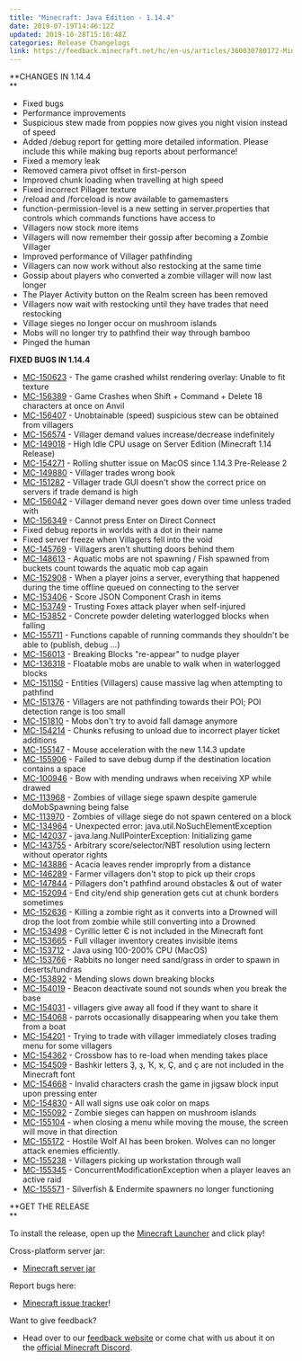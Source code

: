 ```yaml
---
title: "Minecraft: Java Edition - 1.14.4"
date: 2019-07-19T14:46:12Z
updated: 2019-10-28T15:18:48Z
categories: Release Changelogs
link: https://feedback.minecraft.net/hc/en-us/articles/360030780172-Minecraft-Java-Edition-1-14-4
---
```


**CHANGES IN 1.14.4\
**

-   Fixed bugs
-   Performance improvements
-   Suspicious stew made from poppies now gives you night vision instead of speed
-   Added /debug report for getting more detailed information. Please include this while making bug reports about performance!
-   Fixed a memory leak
-   Removed camera pivot offset in first-person
-   Improved chunk loading when travelling at high speed
-   Fixed incorrect Pillager texture
-   /reload and /forceload is now available to gamemasters
-   function-permission-level is a new setting in server.properties that controls which commands functions have access to
-   Villagers now stock more items
-   Villagers will now remember their gossip after becoming a Zombie Villager 
-   Improved performance of Villager pathfinding
-   Villagers can now work without also restocking at the same time
-   Gossip about players who converted a zombie villager will now last longer
-   The Player Activity button on the Realm screen has been removed
-   Villagers now wait with restocking until they have trades that need restocking
-   Village sieges no longer occur on mushroom islands
-   Mobs will no longer try to pathfind their way through bamboo
-   Pinged the human

**FIXED BUGS IN 1.14.4**

-   [MC-150623](https://bugs.mojang.com/browse/MC-150623) - The game crashed whilst rendering overlay: Unable to fit texture
-   [MC-156389](https://bugs.mojang.com/browse/MC-156389) - Game Crashes when Shift + Command + Delete 18 characters at once on Anvil
-   [MC-156407](https://bugs.mojang.com/browse/MC-156407) - Unobtainable (speed) suspicious stew can be obtained from villagers
-   [MC-156574](https://bugs.mojang.com/browse/MC-156574) - Villager demand values increase/decrease indefinitely
-   [MC-149018](https://bugs.mojang.com/browse/MC-149018) - High Idle CPU usage on Server Edition (Minecraft 1.14 Release)
-   [MC-154271](https://bugs.mojang.com/browse/MC-154271) - Rolling shutter issue on MacOS since 1.14.3 Pre-Release 2
-   [MC-149880](https://bugs.mojang.com/browse/MC-149880) - Villager trades wrong book
-   [MC-151282](https://bugs.mojang.com/browse/MC-151282) - Villager trade GUI doesn't show the correct price on servers if trade demand is high
-   [MC-156042](https://bugs.mojang.com/browse/MC-156042) - Villager demand never goes down over time unless traded with
-   [MC-156349](https://bugs.mojang.com/browse/MC-156349) - Cannot press Enter on Direct Connect
-   Fixed debug reports in worlds with a dot in their name
-   Fixed server freeze when Villagers fell into the void
-   [MC-145769](https://bugs.mojang.com/browse/MC-145769) - Villagers aren't shutting doors behind them
-   [MC-148613](https://bugs.mojang.com/browse/MC-148613) - Aquatic mobs are not spawning / Fish spawned from buckets count towards the aquatic mob cap again
-   [MC-152908](https://bugs.mojang.com/browse/MC-152908) - When a player joins a server, everything that happened during the time offline queued on connecting to the server
-   [MC-153406](https://bugs.mojang.com/browse/MC-153406) - Score JSON Component Crash in items
-   [MC-153749](https://bugs.mojang.com/browse/MC-153749) - Trusting Foxes attack player when self-injured
-   [MC-153852](https://bugs.mojang.com/browse/MC-153852) - Concrete powder deleting waterlogged blocks when falling
-   [MC-155711](https://bugs.mojang.com/browse/MC-155711) - Functions capable of running commands they shouldn't be able to (publish, debug ...)
-   [MC-156013](https://bugs.mojang.com/browse/MC-156013) - Breaking Blocks "re-appear" to nudge player
-   [MC-136318](https://bugs.mojang.com/browse/MC-136318) - Floatable mobs are unable to walk when in waterlogged blocks
-   [MC-151150](https://bugs.mojang.com/browse/MC-151150) - Entities (Villagers) cause massive lag when attempting to pathfind
-   [MC-151376](https://bugs.mojang.com/browse/MC-151376) - Villagers are not pathfinding towards their POI; POI detection range is too small
-   [MC-151810](https://bugs.mojang.com/browse/MC-151810) - Mobs don't try to avoid fall damage anymore
-   [MC-154214](https://bugs.mojang.com/browse/MC-154214) - Chunks refusing to unload due to incorrect player ticket additions
-   [MC-155147](https://bugs.mojang.com/browse/MC-155147) - Mouse acceleration with the new 1.14.3 update
-   [MC-155906](https://bugs.mojang.com/browse/MC-155906) - Failed to save debug dump if the destination location contains a space
-   [MC-100946](https://bugs.mojang.com/browse/MC-100946) - Bow with mending undraws when receiving XP while drawed
-   [MC-113968](https://bugs.mojang.com/browse/MC-113968) - Zombies of village siege spawn despite gamerule doMobSpawning being false
-   [MC-113970](https://bugs.mojang.com/browse/MC-113970) - Zombies of village siege do not spawn centered on a block
-   [MC-134964](https://bugs.mojang.com/browse/MC-134964) - Unexpected error: java.util.NoSuchElementException
-   [MC-142037](https://bugs.mojang.com/browse/MC-142037) - java.lang.NullPointerException: Initializing game
-   [MC-143755](https://bugs.mojang.com/browse/MC-143755) - Arbitrary score/selector/NBT resolution using lectern without operator rights
-   [MC-143886](https://bugs.mojang.com/browse/MC-143886) - Acacia leaves render improprly from a distance
-   [MC-146289](https://bugs.mojang.com/browse/MC-146289) - Farmer villagers don't stop to pick up their crops
-   [MC-147844](https://bugs.mojang.com/browse/MC-147844) - Pillagers don't pathfind around obstacles & out of water
-   [MC-152094](https://bugs.mojang.com/browse/MC-152094) - End city/end ship generation gets cut at chunk borders sometimes
-   [MC-152636](https://bugs.mojang.com/browse/MC-152636) - Killing a zombie right as it converts into a Drowned will drop the loot from zombie while still converting into a Drowned
-   [MC-153498](https://bugs.mojang.com/browse/MC-153498) - Cyrillic letter Є is not included in the Minecraft font
-   [MC-153665](https://bugs.mojang.com/browse/MC-153665) - Full villager inventory creates invisible items
-   [MC-153712](https://bugs.mojang.com/browse/MC-153712) - Java using 100-200% CPU (MacOS)
-   [MC-153766](https://bugs.mojang.com/browse/MC-153766) - Rabbits no longer need sand/grass in order to spawn in deserts/tundras
-   [MC-153892](https://bugs.mojang.com/browse/MC-153892) - Mending slows down breaking blocks
-   [MC-154019](https://bugs.mojang.com/browse/MC-154019) - Beacon deactivate sound not sounds when you break the base
-   [MC-154031](https://bugs.mojang.com/browse/MC-154031) - villagers give away all food if they want to share it
-   [MC-154068](https://bugs.mojang.com/browse/MC-154068) - parrots occasionally disappearing when you take them from a boat
-   [MC-154201](https://bugs.mojang.com/browse/MC-154201) - Trying to trade with villager immediately closes trading menu for some villagers
-   [MC-154362](https://bugs.mojang.com/browse/MC-154362) - Crossbow has to re-load when mending takes place
-   [MC-154509](https://bugs.mojang.com/browse/MC-154509) - Bashkir letters Ҙ, ҙ, Ҡ, ҡ, Ҫ, and ҫ are not included in the Minecraft font
-   [MC-154668](https://bugs.mojang.com/browse/MC-154668) - Invalid characters crash the game in jigsaw block input upon pressing enter
-   [MC-154830](https://bugs.mojang.com/browse/MC-154830) - All wall signs use oak color on maps
-   [MC-155092](https://bugs.mojang.com/browse/MC-155092) - Zombie sieges can happen on mushroom islands
-   [MC-155104](https://bugs.mojang.com/browse/MC-155104) - when closing a menu while moving the mouse, the screen will move in that direction
-   [MC-155172](https://bugs.mojang.com/browse/MC-155172) - Hostile Wolf AI has been broken. Wolves can no longer attack enemies efficiently.
-   [MC-155238](https://bugs.mojang.com/browse/MC-155238) - Villagers picking up workstation through wall
-   [MC-155345](https://bugs.mojang.com/browse/MC-155345) - ConcurrentModificationException when a player leaves an active raid
-   [MC-155571](https://bugs.mojang.com/browse/MC-155571) - Silverfish & Endermite spawners no longer functioning

**GET THE RELEASE\
**

To install the release, open up the [Minecraft Launcher](https://www.minecraft.net/download) and click play!

Cross-platform server jar:

-   [Minecraft server jar](https://launcher.mojang.com/v1/objects/3dc3d84a581f14691199cf6831b71ed1296a9fdf/server.jar)

Report bugs here:

-   [Minecraft issue tracker](https://bugs.mojang.com/browse/MC)!

Want to give feedback?

-   Head over to our [feedback website](https://aka.ms/snapshotfeedback) or come chat with us about it on the [official Minecraft Discord](https://discord.gg/Minecraft).
